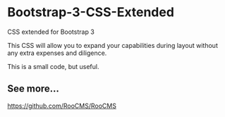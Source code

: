 # Bootstrap-3-CSS-Extended
CSS extended for Bootstrap 3

This CSS will allow you to expand your capabilities during layout without any extra expenses and diligence.

This is a small code, but useful.

## See more...
https://github.com/RooCMS/RooCMS
